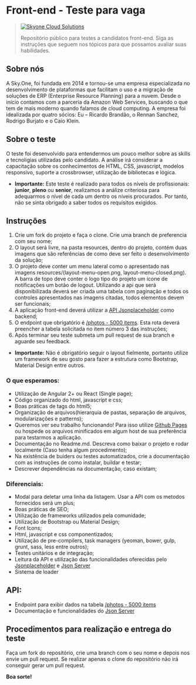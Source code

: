 # Front-end - Teste para vaga

> [![Skyone Cloud Solutions](http://skyone.solutions/wp-content/uploads/2017/01/skyone-logo.png)](https://www.vivadecora.com.br)
>
> Repositório público para testes a candidatos front-end. Siga as instruções que seguem nos tópicos para que possamos avaliar suas habilidades.

## Sobre nós

A Sky.One, foi fundada em 2014 e tornou-se uma empresa especializada no desenvolvimento de plataformas que facilitam o uso e a migração de soluções de ERP (Enterprise Resource Planning) para a nuvem. Desde o início contamos com a parceria da Amazon Web Services, buscando o que tem de mais moderno quando falamos de cloud computing. A empresa foi idealizada por quatro sócios: Eu – Ricardo Brandão, o Rennan Sanchez, Rodrigo Burjato e o Caio Klein.

## Sobre o teste

O teste foi desenvolvido para entendermos um pouco melhor sobre as skills e tecnoligias utilizadas pelo candidato. A análise irá considerar a capacitação sobre os conhecimentos de HTML, CSS, javascript, modelos responsivo, suporte a crossbrowser, utilização de bibliotecas e lógica.

* **Importante:** Este teste é realizado para todos os níveis de profissionais: **junior**, **pleno** ou **senior**, realizamos a análize criteriosa para adequarmos o nível de cada um dentro os níveis procurados. Por tanto, não se sinta obrigado a saber todos os requisitos exigidos.

## Instruções

1. Crie um fork do projeto e faça o clone. Crie uma branch de preferencia com seu nome;
2. O layout será livre, na pasta resources, dentro do projeto, contém duas imagens que são referências de como deve ser feito o desenvolvimento da solução;
3. O projeto deve conter um menu lateral como o apresentado nas imagens resources/(layout-menu-open.png, layout-menu-closed.png). A barra de topo deve conter o logo tipo do projeto um ícone de notificações um botão de logout. Utilizando a api que será disponibilizada deverá ser criada uma tabela com paginação e todos os controles apresentados nas imagens citadas, todos elementos devem ser funcionais;
4. A aplicação front-end deverá utilizar a [API Jsonplaceholder](https://jsonplaceholder.typicode.com/) como backend;
5. O endpoint que obrigatório é [/photos - 5000 items](https://jsonplaceholder.typicode.com/photos). Esta rota deverá preencher a tabela solicitada no item número 3 das instruções;
6. Após terminar seu teste submeta um pull request de sua branch e aguarde seu feedback.

* **Importante:** Não é obrigatório seguir o layout fielmente, portanto utilize um framework de seu gosto para fazer a estrutura como Bootstrap, Material Design entre outros.

### O que esperamos:

* Utilização de Angular 2+ ou React (Single page);
* Código organizado do html, javascript e css;
* Boas práticas de tags do html5;
* Organização de arquivos(hierarquia de pastas, separação de arquivos, modularizações e patterns);
* Queremos ver seu trabalho funcionando! Para isso utilize [Github Pages](https://pages.github.com/) ou hospede os arquivos minificados em algum host de sua preferência para testarmos a aplicação.
* Documentação no Readme.md. Descreva como baixar o projeto e rodar localmente (Caso tenha algum procedimento);
* Na existência de buiders ou testes automatizados, crie a documentação com as instruções de como instalar, buildar e testar;
* Descrever dependências na documentação, caso existam;

### Diferenciais:

* Modal para deletar uma linha da listagem. Usar a API com os metodos fornecidos será um plus;
* Boas práticas de SEO;
* Utilização de frameworks utilizados pela comunidade;
* Utilização de Bootstrap ou Material Design;
* Font Icons;
* Html, javascript e css componentizados;
* Utilização de pre-compilers, task managers (yeoman, bower, gulp, grunt, sass, less entre outros);
* Testes unitários e de integração;
* Leitura da API e utilização das funcionalidades oferecidas pelo [Jsonplaceholder](https://jsonplaceholder.typicode.com/) e [Json Server](https://github.com/typicode/json-server)
* Sistema de loader

## API:

* Endpoint para exibir dados na tabela [/photos - 5000 items](https://jsonplaceholder.typicode.com/photos)
* Documentação e funcionalidades do [Json Server](https://github.com/typicode/json-server)

## Procedimentos para realização e entrega do teste

Faça um fork do repositório, crie uma branch com o seu nome e depois nos envie um pull request.
Se realizar apenas o clone do repositório não irá conseguir gerar um pull request.

**Boa sorte!**